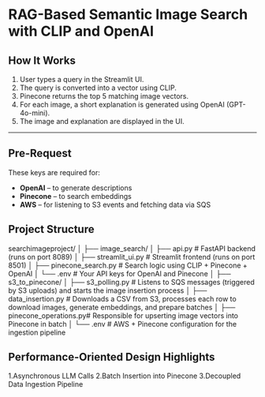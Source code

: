 
# RAG-Based Semantic Image Search with CLIP and OpenAI


## How It Works

1. User types a query in the Streamlit UI.
2. The query is converted into a vector using CLIP.
3. Pinecone returns the top 5 matching image vectors.
4. For each image, a short explanation is generated using OpenAI (GPT-4o-mini).
5. The image and explanation are displayed in the UI.

---

## Pre-Request

These keys are required for:
- **OpenAI** – to generate descriptions
- **Pinecone** – to search embeddings
- **AWS** – for listening to S3 events and fetching data via SQS

## Project Structure

searchimageproject/
│
├── image_search/ 
│ ├── api.py # FastAPI backend (runs on port 8089)
│ ├── streamlit_ui.py # Streamlit frontend (runs on port 8501)
│ ├── pinecone_search.py # Search logic using CLIP + Pinecone + OpenAI
│ └── .env # Your API keys for OpenAI and Pinecone
│
├── s3_to_pinecone/
│ ├── s3_polling.py # Listens to SQS messages (triggered by S3 uploads) and starts the image insertion process
│ ├── data_insertion.py # Downloads a CSV from S3, processes each row to download images, generate embeddings, and prepare batches
│ ├── pinecone_operations.py# Responsible for upserting image vectors into Pinecone in batch
│ └── .env # AWS + Pinecone configuration for the ingestion pipeline


## Performance-Oriented Design Highlights
1.Asynchronous LLM Calls
2.Batch Insertion into Pinecone
3.Decoupled Data Ingestion Pipeline
